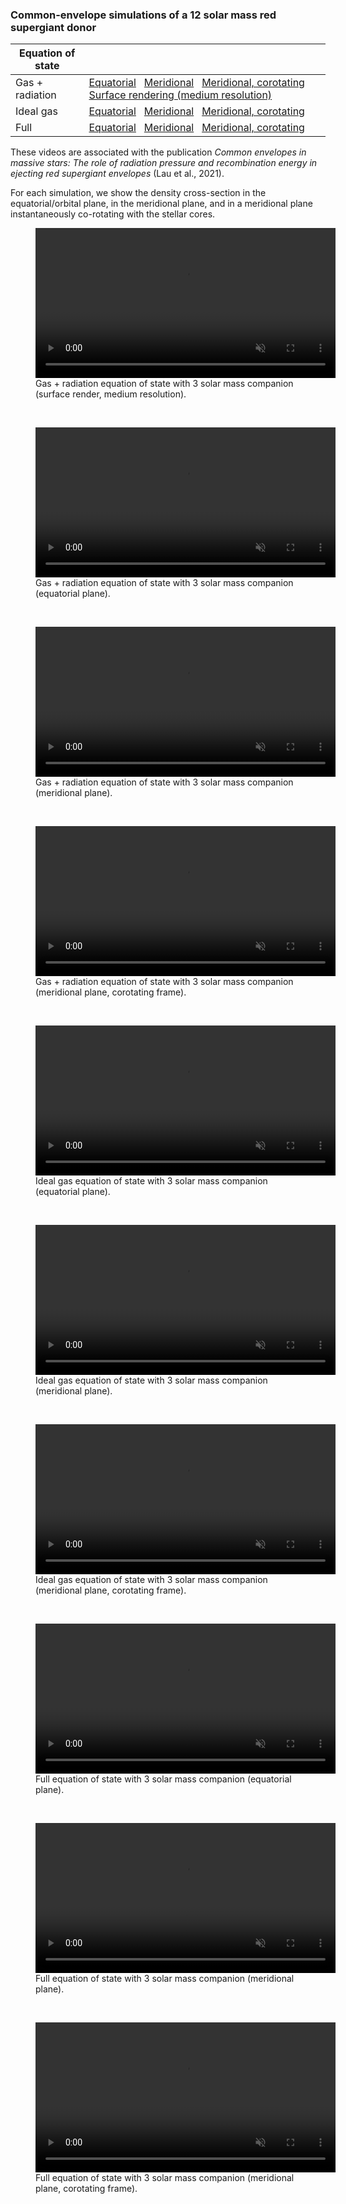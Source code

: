 ### Common-envelope simulations of a 12 solar mass red supergiant donor

| Equation of state | |
| ----------- | ----------- |
| Gas + radiation | <a href="#2M_3M_gasrad_xy">Equatorial</a> &nbsp; <a href="#2M_3M_gasrad_xz">Meridional</a> &nbsp; <a href="#2M_3M_gasrad_xz_corotate">Meridional, corotating</a> &nbsp; <a href="#500k_3M_gasrad_surf">Surface rendering (medium resolution)</a>|
| Ideal gas | <a href="#2M_3M_ideal_xy">Equatorial</a> &nbsp; <a href="#2M_3M_ideal_xz">Meridional</a> &nbsp; <a href="#2M_3M_ideal_xz_corotate">Meridional, corotating</a>|
| Full | <a href="#2M_3M_mesa_xy">Equatorial</a> &nbsp; <a href="#2M_3M_mesa_xz">Meridional</a> &nbsp; <a href="#2M_3M_mesa_xz_corotate">Meridional, corotating</a>|

These videos are associated with the publication *Common envelopes in massive stars: The role of radiation pressure and recombination energy in ejecting red supergiant envelopes* (Lau et al., 2021).

For each simulation, we show the density cross-section in the equatorial/orbital plane, in the meridional plane, and in a meridional plane instantaneously co-rotating with the stellar cores.

 <figure>
      <a id="500k_3M_gasrad_surf">
      <video class="center" src="/publication_videos/500k_3M_gasrad_surf.mp4" width="480" controls playsinline muted >Sorry, your browser doesn't support embedded videos</video>
      </a>
      <figcaption>Gas + radiation equation of state with 3 solar mass companion (surface render, medium resolution).</figcaption>
 </figure>
 <br>
 <figure>
      <a id="2M_3M_gasrad_xy">
      <video class="center" src="/publication_videos/2M_3M_gasrad_xy.mp4" width="480" controls playsinline muted >Sorry, your browser doesn't support embedded videos</video>
      </a>
      <figcaption>Gas + radiation equation of state with 3 solar mass companion (equatorial plane).</figcaption>
 </figure>
 <br>
 <figure>
      <a id="2M_3M_gasrad_xz">
      <video class="center" src="/publication_videos/2M_3M_gasrad_xz.mp4" width="480" controls playsinline muted >Sorry, your browser doesn't support embedded videos</video>
      </a>
      <figcaption>Gas + radiation equation of state with 3 solar mass companion (meridional plane).</figcaption>
 </figure>
 <br>
 <figure>
      <a id="2M_3M_gasrad_xz_corotate">
      <video class="center" src="/publication_videos/2M_3M_gasrad_xz_corotate.mp4" width="480" controls playsinline muted >Sorry, your browser doesn't support embedded videos</video>
      </a>
      <figcaption>Gas + radiation equation of state with 3 solar mass companion (meridional plane, corotating frame).</figcaption>
 </figure>
 <br>
 <figure>
      <a id="2M_3M_ideal_xy">
      <video class="center" src="/publication_videos/2M_3M_ideal_xy.mp4" width="480" controls playsinline muted >Sorry, your browser doesn't support embedded videos</video>
      </a>
      <figcaption>Ideal gas equation of state with 3 solar mass companion (equatorial plane).</figcaption>
 </figure>
 <br>
  <figure>
      <a id="2M_3M_ideal_xz">
      <video class="center" src="/publication_videos/2M_3M_ideal_xz.mp4" width="480" controls playsinline muted >Sorry, your browser doesn't support embedded videos</video>
      </a>
      <figcaption>Ideal gas equation of state with 3 solar mass companion (meridional plane).</figcaption>
 </figure>
 <br>
  <figure>
      <a id="2M_3M_ideal_xz_corotate">
      <video class="center" src="/publication_videos/2M_3M_ideal_xz_corotate.mp4" width="480" controls playsinline muted >Sorry, your browser doesn't support embedded videos</video>
      </a>
      <figcaption>Ideal gas equation of state with 3 solar mass companion (meridional plane, corotating frame).</figcaption>
 </figure>
 <br>
  <figure>
      <a id="2M_3M_mesa_xy">
      <video class="center" src="/publication_videos/2M_3M_mesa_xy.mp4" width="480" controls playsinline muted >Sorry, your browser doesn't support embedded videos</video>
      </a>
      <figcaption>Full equation of state with 3 solar mass companion (equatorial plane).</figcaption>
 </figure>
 <br>
 <figure>
      <a id="2M_3M_mesa_xz">
      <video class="center" src="/publication_videos/2M_3M_mesa_xz.mp4" width="480" controls playsinline muted >Sorry, your browser doesn't support embedded videos</video>
      </a>
      <figcaption>Full equation of state with 3 solar mass companion (meridional plane).</figcaption>
 </figure>
 <br>
  <figure>
      <a id="2M_3M_mesa_xz_corotate">
      <video class="center" src="/publication_videos/2M_3M_mesa_xz_corotate.mp4" width="480" controls playsinline muted >Sorry, your browser doesn't support embedded videos</video>
      </a>
      <figcaption>Full equation of state with 3 solar mass companion (meridional plane, corotating frame).</figcaption>
 </figure>